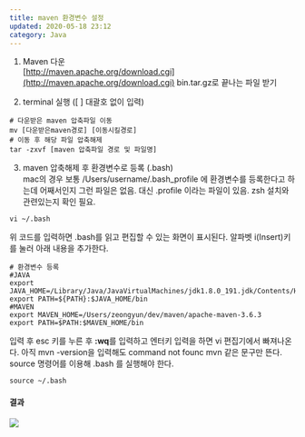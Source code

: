 ```yaml
---
title: maven 환경변수 설정
updated: 2020-05-18 23:12
category: Java
---
```

1. Maven 다운  
[http://maven.apache.org/download.cgi](http://maven.apache.org/download.cgi)
bin.tar.gz로 끝나는 파일 받기

2. terminal 실행 ([ ] 대괄호 없이 입력)  
```terminal
# 다운받은 maven 압축파일 이동
mv [다운받은maven경로] [이동시킬경로]
# 이동 후 해당 파일 압축해제
tar -zxvf [maven 압축파일 경로 및 파일명]
```

3. maven 압축해제 후 환경변수로 등록 (.bash)  
mac의 경우 보통 /Users/username/.bash_profile 에 환경변수를 등록한다고 하는데 어째서인지 그런 파일은 없음. 대신 .profile 이라는 파일이 있음. zsh 설치와 관련있는지 확인 필요.
```terminal
vi ~/.bash
```
위 코드를 입력하면 .bash를 읽고 편집할 수 있는 화면이 표시된다.
알파벳 i(Insert)키를 눌러 아래 내용을 추가한다. 

```terminal
# 환경변수 등록
#JAVA
export JAVA_HOME=/Library/Java/JavaVirtualMachines/jdk1.8.0_191.jdk/Contents/Home
export PATH=${PATH}:$JAVA_HOME/bin
#MAVEN
export MAVEN_HOME=/Users/zeongyun/dev/maven/apache-maven-3.6.3
export PATH=$PATH:$MAVEN_HOME/bin
```

입력 후 esc 키를 누른 후  **:wq**를 입력하고 엔터키 입력을 하면 vi 편집기에서 빠져나온다. 아직 mvn -version을 입력해도 command not founc mvn 같은 문구만 뜬다. source 명령어를 이용해 .bash 를 
실행해야 한다.
```terminal
source ~/.bash
```

#### 결과
<a href="https://raw.githubusercontent.com/rlawjddbs/rlawjddbs.github.io/master/_posts/imgs/0518/result.png" style="border-bottom:0;" target="_new">![](https://raw.githubusercontent.com/rlawjddbs/rlawjddbs.github.io/master/_posts/imgs/0518/result.png)</a>
